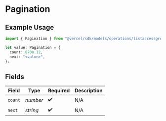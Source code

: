# Pagination

## Example Usage

```typescript
import { Pagination } from "@vercel/sdk/models/operations/listaccessgroupmembers.js";

let value: Pagination = {
  count: 8700.12,
  next: "<value>",
};
```

## Fields

| Field              | Type               | Required           | Description        |
| ------------------ | ------------------ | ------------------ | ------------------ |
| `count`            | *number*           | :heavy_check_mark: | N/A                |
| `next`             | *string*           | :heavy_check_mark: | N/A                |